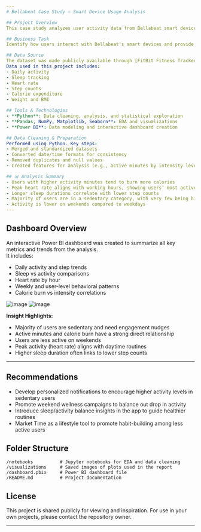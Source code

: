 ```yaml
---
# Bellabeat Case Study – Smart Device Usage Analysis  

## Project Overview  
This case study analyzes user activity data from Bellabeat smart devices to uncover usage trends, behavioral insights, and recommendations for improving Bellabeat’s product marketing strategy. The project focuses on one of Bellabeat's key products, the **Time wellness watch**, which tracks activity, sleep, and stress.  

## Business Task  
Identify how users interact with Bellabeat's smart devices and provide actionable insights to guide future marketing decisions.  

## Data Source  
The dataset was made publicly available through [FitBit Fitness Tracker Data](https://www.kaggle.com/datasets/arashnic/fitbit).  
Data used in this project includes:  
- Daily activity  
- Sleep tracking  
- Heart rate  
- Step counts  
- Calorie expenditure  
- Weight and BMI  

## Tools & Technologies  
- **Python**: Data cleaning, analysis, and statistical exploration  
- **Pandas, NumPy, Matplotlib, Seaborn**: EDA and visualizations  
- **Power BI**: Data modeling and interactive dashboard creation  

## Data Cleaning & Preparation  
Performed using Python. Key steps:  
- Merged and standardized datasets  
- Converted date/time formats for consistency  
- Removed duplicates and null values  
- Created features for analysis (e.g., active minutes by intensity level)  

## 📊 Analysis Summary  
- Users with higher activity minutes tend to burn more calories  
- Peak heart rate aligns with working hours, showing users’ most active periods  
- Longer sleep durations correlate with lower step counts  
- Majority of users are in a sedentary category, with very few being highly active  
- Activity is lower on weekends compared to weekdays  
---
```


## Dashboard Overview  

An interactive Power BI dashboard was created to summarize all key metrics and trends from the analysis.  
It includes:  
- Daily activity and step trends  
- Sleep vs activity comparisons  
- Heart rate by hour  
- Weekly and user-level behavioral patterns  
- Calorie burn vs intensity correlations  

![image](https://github.com/user-attachments/assets/00280355-4ad1-4459-a1ba-cc82d2a3b191)
![image](https://github.com/user-attachments/assets/87827e80-c0cb-40c9-a9a7-36ba79dd0076)

**Insight Highlights:**  
- Majority of users are sedentary and need engagement nudges  
- Active minutes and calorie burn have a strong direct relationship  
- Users are less active on weekends  
- Peak activity (heart rate) aligns with daytime routines  
- Higher sleep duration often links to lower step counts  

---

## Recommendations  
- Develop personalized notifications to encourage higher activity levels in sedentary users  
- Promote weekend wellness campaigns to balance out drop in activity  
- Introduce sleep/activity balance insights in the app to guide healthier routines  
- Market Time as a lifestyle tool to promote habit-building among less active users  

## Folder Structure  
```
/notebooks          # Jupyter notebooks for EDA and data cleaning  
/visualizations     # Saved images of plots used in the report  
/dashboard.pbix     # Power BI dashboard file  
/README.md          # Project documentation  
```

## License  
This project is shared publicly for viewing and inspiration. For use in your own projects, please contact the repository owner.  

---
